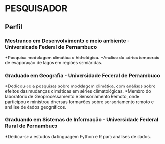 # PESQUISADOR 

## Perfil

### **Mestrando em Desenvolvimento e meio ambiente - Universidade Federal de Pernambuco**
*Pesquisa modelagem climática e hidrológica.
*Análise de séries temporais de evaporação de lagos em regiões semiáridas.
### **Graduado em Geografia - Universidade Federal de Pernambuco**
*Dedicou-se a pesquisas sobre modelagem climática, com análises sobre efeitos 
das mudanças climáticas em séries climatológicas.
*Membro do laboratório de Geoprocessamento e Sensoriamento Remoto, onde participou e ministrou 
diversas formações sobre sensoriamento remoto e análise de dados geográficos.
### **Graduando em Sistemas de Informação - Universidade Federal Rural de Pernambuco**
*Dedica-se a estudos da linguagem Python e R para análises de dados.
